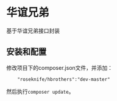 # 华谊兄弟

基于华谊兄弟接口封装  


## 安装和配置
修改项目下的composer.json文件，并添加：  
```
    "roseknife/hbrothers":"dev-master"
```
然后执行```composer update```。  
